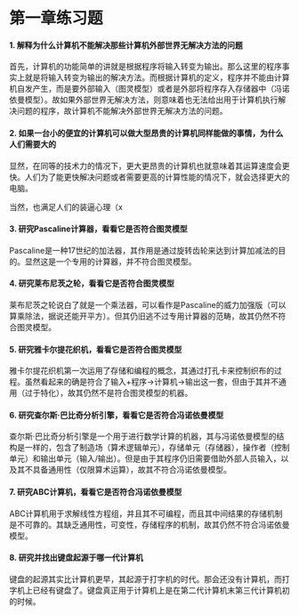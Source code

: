 # 第一章练习题

#### 1. 解释为什么计算机不能解决那些计算机外部世界无解决方法的问题

首先，计算机的功能简单的讲就是根据程序将输入转变为输出。那么这里的程序事实上就是将输入转变为输出的解决方法。而根据计算机的定义，程序并不能由计算机自发产生，而是要外部输入（图灵模型）或者是外部将程序存入存储器中（冯诺依曼模型）。故如果外部世界无解决方法，则意味着也无法给出用于计算机执行解决问题的程序，故计算机不能解决外部世界无解决方法的问题。

#### 2. 如果一台小的便宜的计算机可以做大型昂贵的计算机同样能做的事情，为什么人们需要大的

显然，在同等的技术力的情况下，更大更昂贵的计算机也就意味着其运算速度会更快。人们为了能更快解决问题或者需要更高的计算性能的情况下，就会选择更大的电脑。

当然，也满足人们的装逼心理（x

#### 3. 研究Pascaline计算器，看看它是否符合图灵模型

Pascaline是一种17世纪的加法器，其作用是通过旋转齿轮来达到计算加减法的目的。显然这是一个专用的计算器，并不符合图灵模型。

#### 4. 研究莱布尼茨之轮，看看它是否符合图灵模型

莱布尼茨之轮说白了就是一个乘法器，可以看作是Pascaline的威力加强版（可以算乘除法，据说还能开平方）。但其仍旧逃不过专用计算器的范畴，故其仍然不符合图灵模型。

#### 5. 研究雅卡尔提花织机，看看它是否符合图灵模型

雅卡尔提花织机第一次运用了存储和编程的概念，其通过打孔卡来控制织布的过程。虽然看起来的确是符合了输入+程序->计算机->输出这一套，但由于其并不通用（过于特化），故其仍然不是符合图灵模型的机器。

#### 6. 研究查尔斯·巴比奇分析引擎，看看它是否符合冯诺依曼模型

查尔斯·巴比奇分析引擎是一个用于进行数学计算的机器，其与冯诺依曼模型的结构是一样的，包含了制造场（算术逻辑单元），存储单元（存储器），操作者（控制单元）和输出单元（输入/输出）。但是由于其程序仍旧需要借助外部人员输入，以及其不具备通用性（仅限算术运算），故其不符合冯诺依曼模型。

#### 7. 研究ABC计算机，看看它是否符合冯诺依曼模型

ABC计算机用于求解线性方程组，并且其不可编程，而且其中间结果的存储机制是不可靠的。其缺乏通用性，可变性，存储程序的机制，故其仍然不符合冯诺依曼模型。

#### 8. 研究并找出键盘起源于哪一代计算机

键盘的起源其实比计算机更早，其起源于打字机的时代。那会还没有计算机，而打字机上已经有键盘了。键盘真正用于计算机上是在第二代计算机末第三代计算机初的时候。
